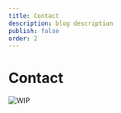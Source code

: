 ```yaml
---
title: Contact
description: blog description
publish: false
order: 2
---
```


# Contact

![WIP](assets/pictures/work_in_progress.png)
